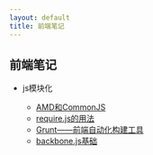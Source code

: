 ```yaml
---
layout: default
title: 前端笔记
---
```

<!--
<h2>{{ page.title }}</h2>
-->


## 前端笔记
- js模块化

    - [AMD和CommonJS](js模块化/AMD和CommonJS.md)
    - [require.js的用法](js模块化/require.js的用法.md)
    - [Grunt——前端自动化构建工具](grunt/Grunt——前端自动化构建工具.md)
    - [backbone.js基础](backbone/backbone.js基础.md)



<!--
<p>最新文章</p>

<ul>
    {% for post in site.posts %}
      <li>{{ post.date | date_to_string }} <a href="{{ site.baseurl }}{{ post.url }}">{{ post.title }}</a></li>
    {% endfor %}
</ul>
-->